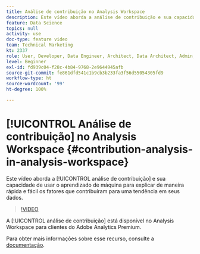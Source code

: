 ```yaml
---
title: Análise de contribuição no Analysis Workspace
description: Este vídeo aborda a análise de contribuição e sua capacidade de usar o aprendizado de máquina para explicar de maneira rápida e fácil os fatores que contribuíram para uma tendência em seus dados.
feature: Data Science
topics: null
activity: use
doc-type: feature video
team: Technical Marketing
kt: 2337
role: User, Developer, Data Engineer, Architect, Data Architect, Admin, Leader
level: Beginner
exl-id: fd939c04-f28c-4b84-9768-2e9644945afb
source-git-commit: fe861dfd541c1b9cb3b233fa3f56d55054305fd9
workflow-type: ht
source-wordcount: '99'
ht-degree: 100%

---
```


# [!UICONTROL Análise de contribuição] no Analysis Workspace {#contribution-analysis-in-analysis-workspace}

Este vídeo aborda a [!UICONTROL análise de contribuição] e sua capacidade de usar o aprendizado de máquina para explicar de maneira rápida e fácil os fatores que contribuíram para uma tendência em seus dados.

>[!VIDEO](https://video.tv.adobe.com/v/25443/?quality=12)

A [!UICONTROL análise de contribuição] está disponível no Analysis Workspace para clientes do Adobe Analytics Premium.

Para obter mais informações sobre esse recurso, consulte a [documentação](https://experienceleague.adobe.com/docs/analytics/analyze/analysis-workspace/virtual-analyst/anomaly-detection/anomaly-detection.html?lang=pt-BR).
